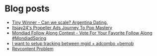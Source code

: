 # Blog posts
<!-- BLOG-POST-LIST:START -->
- [Tiny Winner - Can we scale? Argentina Dating.](https://afflift.com/f/threads/tiny-winner-can-we-scale-argentina-dating.10621/)
- [Itsjay24&#39;s Propeller Ads Journey To Pop Mastery](https://afflift.com/f/threads/itsjay24s-propeller-ads-journey-to-pop-mastery.10146/)
- [Mondiad Follow Along Contest - Vote For Your Favorite Follow Along #MondiadSpring](https://afflift.com/f/threads/mondiad-follow-along-contest-vote-for-your-favorite-follow-along-mondiadspring.10592/)
- [I want to setup tracking between mgid + adcombo +bemob](https://afflift.com/f/threads/i-want-to-setup-tracking-between-mgid-adcombo-bemob.10628/)
- [Revcontent Problem](https://afflift.com/f/threads/revcontent-problem.10629/)
<!-- BLOG-POST-LIST:END -->
